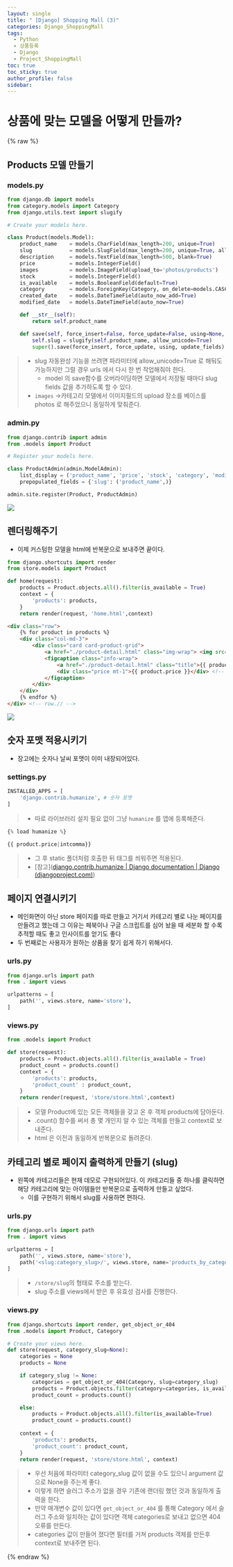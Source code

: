 ```yaml
---
layout: single
title: " [Django] Shopping Mall (3)"
categories: Django_ShoppingMall
tags:
  - Python
  - 상품등록
  - Django
  - Project_ShoppingMall
toc: true
toc_sticky: true
author_profile: false
sidebar:
---
```

# 상품에 맞는 모델을 어떻게 만들까?

{% raw %}
## Products 모델 만들기
### models.py
```python
from django.db import models
from category.models import Category
from django.utils.text import slugify

# Create your models here.

class Product(models.Model):
    product_name    = models.CharField(max_length=200, unique=True)
    slug            = models.SlugField(max_length=200, unique=True, allow_unicode=True)
    description     = models.TextField(max_length=500, blank=True)
    price           = models.IntegerField()
    images          = models.ImageField(upload_to='photos/products')
    stock           = models.IntegerField()
    is_available    = models.BooleanField(default=True)
    category        = models.ForeignKey(Category, on_delete=models.CASCADE)
    created_date    = models.DateTimeField(auto_now_add=True)
    modified_date   = models.DateTimeField(auto_now=True)

    def __str__(self):
        return self.product_name

    def save(self, force_insert=False, force_update=False, using=None, update_fields=None):
        self.slug = slugify(self.product_name, allow_unicode=True)
        super().save(force_insert, force_update, using, update_fields)
```
>- slug 자동완성 기능을 쓰려면 파라미터에 allow_unicode=True 로 해둬도 가능하지만 그럴 경우 urls 에서 다시 한 번 작업해줘야 한다.
>	- model 의 save함수를 오버라이딩하면 모델에서 저장될 때마다 slug fields 값을 추가하도록 할 수 있다.
>- `images` ->카테고리 모델에서 이미지필드의 upload 장소를 베이스를 photos 로 해주었으니 동일하게 맞춰준다.

### admin.py
```python
from django.contrib import admin
from .models import Product

# Register your models here.

class ProductAdmin(admin.ModelAdmin):
    list_display = ('product_name', 'price', 'stock', 'category', 'modified_date', 'is_available')
    prepopulated_fields = {'slug': ('product_name',)}

admin.site.register(Product, ProductAdmin)
```

![](https://i.imgur.com/Yujqgwg.png)


## 렌더링해주기

- 이제 커스텀한 모델을 html에 반복문으로 보내주면 끝이다.

```python
from django.shortcuts import render
from store.models import Product

def home(request):
    products = Product.objects.all().filter(is_available = True)
    context = {
        'products': products,
    }
    return render(request, 'home.html',context)
```

```html
<div class="row">
    {% for product in products %}
    <div class="col-md-3">
        <div class="card card-product-grid">
            <a href="./product-detail.html" class="img-wrap"> <img src="{{product.images.url}}"> </a>
            <figcaption class="info-wrap">
                <a href="./product-detail.html" class="title">{{ product.product_name }}</a>
                <div class="price mt-1">{{ product.price }}</div> <!-- price-wrap.// -->
            </figcaption>
        </div>
    </div>
    {% endfor %}
</div> <!-- row.// -->
```

![](https://i.imgur.com/50Q6CBl.png)

## 숫자 포맷 적용시키기

- 장고에는 숫자나 날씨 포맷이 이미 내장되어있다.
### settings.py
```python
INSTALLED_APPS = [
    'django.contrib.humanize', # 숫자 포멧
]
```
>- 따로 라이브러리 설치 필요 없이 그냥 `humanize` 를 앱에 등록해준다.



```python
{% load humanize %}

{{ product.price|intcomma}}
```


>- 그 후 static 폴더처럼 호출한 뒤 태그를 씌워주면 적용된다.
>- [참고]([django.contrib.humanize | Django documentation | Django (djangoproject.com)](https://docs.djangoproject.com/en/4.2/ref/contrib/humanize/))



## 페이지 연결시키기
- 메인화면이 아닌 store 페이지를 따로 만들고 거기서 카테고리 별로 나눈 페이지를 만들려고 했는데 그 이유는 페북이나 구글 스크립트를 심어 놨을 때 세분화 할 수록 추적할 때도 좋고 인사이트를 얻기도 좋다
- 두 번째로는 사용자가 원하는 상품을 찾기 쉽게 하기 위해서다.
### urls.py
```python
from django.urls import path
from . import views

urlpatterns = [
    path('', views.store, name='store'),
]
```

### views.py
```python
from .models import Product

def store(request):
    products = Product.objects.all().filter(is_available = True)
    product_count = products.count()
    context = {
        'products': products,
        'product_count' : product_count,
    }
    return render(request, 'store/store.html',context)
```

>- 모델 Product에 있는 모든 객체들을 갖고 온 후 객체 products에 담아둔다.
>- .count() 함수를 써서 총 몇 개인지 알 수 있는 객체를 만들고 context로 보내준다.
>- html 은 이전과 동일하게 반복문으로 돌려준다.




## 카테고리 별로 페이지 출력하게 만들기 (slug)

- 왼쪽에 카테고리들은 현재 데모로 구현되어있다. 이 카테고리들 중 하나를 클릭하면 해당 카테고리에 맞는 아이템들만 반복문으로 출력하게 만들고 싶었다.
	- 이를 구현하기 위해서 slug를 사용하면 편하다.
### urls.py
```python
from django.urls import path
from . import views

urlpatterns = [
    path('', views.store, name='store'),
    path('<slug:category_slug>/', views.store, name='products_by_category'),
]
```
>- `/store/slug`의 형태로 주소를 받는다.
>- slug 주소를 views에서 받은 후 유효성 검사를 진행한다.

### views.py
```python
from django.shortcuts import render, get_object_or_404
from .models import Product, Category

# Create your views here.
def store(request, category_slug=None):
    categories = None
    products = None

    if category_slug != None:
        categories = get_object_or_404(Category, slug=category_slug)
        products = Product.objects.filter(category=categories, is_available=True)
        product_count = products.count()

    else:
        products = Product.objects.all().filter(is_available=True)
        product_count = products.count()
        
    context = {
        'products': products,
        'product_count': product_count,
    }
    return render(request, 'store/store.html', context)
```
>- 우선 처음에 파라미터 category_slug 값이 없을 수도 있으니 argument 값으로 None을 주는게 좋다.
>- 이렇게 하면 슬러그 주소가 없을 경우 기존에 랜더링 했던 것과 동일하게 출력을 한다.
>- 만약 매개변수 값이 있다면 `get_object_or_404` 를 통해 Category 에서 슬러그 주소와 일치하는 값이 있다면 객체 categories로 보내고 없으면 404 오류를 만든다.
>- categories 값이 만들어 졌다면 필터를 거쳐 products 객체를 만든후 context로 보내주면 된다.


{% endraw %}